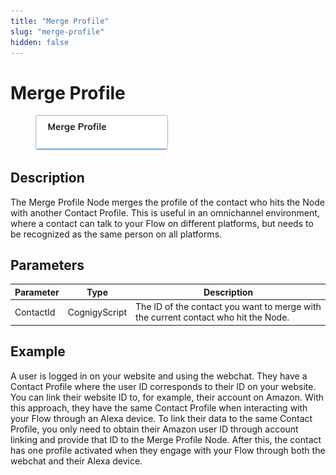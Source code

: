 ```yaml
---
title: "Merge Profile" 
slug: "merge-profile" 
hidden: false 
---
```


# Merge Profile

<figure>
  <img class="image-center" src="../../../../../static/img/_assets/ai/build/node-reference/analytics/merge-profile.png" width="50%" />
</figure>

## Description

The Merge Profile Node merges the profile of the contact who hits the Node with another Contact Profile. This is useful in an omnichannel environment, where a contact can talk to your Flow on different platforms, but needs to be recognized as the same person on all platforms.

## Parameters

| Parameter | Type          | Description                                                                        |
|-----------|---------------|------------------------------------------------------------------------------------|
| ContactId | CognigyScript | The ID of the contact you want to merge with the current contact who hit the Node. |

## Example

A user is logged in on your website and using the webchat. They have a Contact Profile where the user ID corresponds to their ID on your website. You can link their website ID to, for example, their account on Amazon. With this approach, they have the same Contact Profile when interacting with your Flow through an Alexa device. To link their data to the same Contact Profile, you only need to obtain their Amazon user ID through account linking and provide that ID to the Merge Profile Node. After this, the contact has one profile activated when they engage with your Flow through both the webchat and their Alexa device.